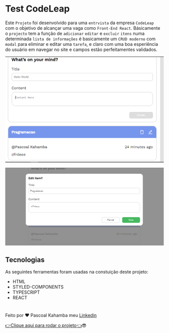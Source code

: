 # Test CodeLeap

Este `Projeto` foi desenvolvido para uma `entrvista` da empresa `CodeLeap` com o objetivo de alcançar uma vaga como `Front-End React`. Básicamente o `projecto` tem a função de `adicionar` `editar` e `excluir` `itens` numa determinada `lista de informações` é basicamente um `CRUD moderno` com `modal` para eliminar e editar uma `tarefa`, e claro com uma boa esperiência do usuário em navegar no site e campos estão perfeitamentes validados.

![Aqui aparece a foto do projeto](src/pictures/crud.PNG)

![Aqui aparece a outra foto do projeto](src/pictures/crud1.PNG)

## Tecnologias

As seguintes ferramentas foram usadas na constuição deste projeto:

- HTML
- STYLED-COMPONENTS
- TYPESCRIPT
- REACT

#

Feito por ❤ Pascoal Kahamba meu [Linkedin](https://www.linkedin.com/in/pascoal-kahamba-7b43bb233?lipi=urn%3Ali%3Apage%3Ad_flagship3_profile_view_base_contact_details%3BTg8LEKayToyytOX1pVAQ%2Bg%3D%3D)

[👉Clique aqui para rodar o projeto👈](https://project-engineering-test.vercel.app/)😎
